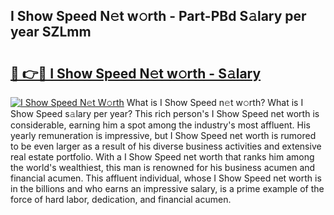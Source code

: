 ## I Show Speed N𝚎t w𝚘rth - Part-PBd S𝚊lary per year SZLmm

# <h2><a href="http://gc468b.nevu.top/?p=I+Show+Speed">🔗 👉🔴 I Show Speed N𝚎t w𝚘rth - S𝚊lary</a></h2>

[![I Show Speed N𝚎t W𝚘rth](https://i.imgur.com/Oavwk0R.jpeg)](http://gc468b.nevu.top/?p=I+Show+Speed)
What is I Show Speed n𝚎t w𝚘rth? What is I Show Speed s𝚊lary per year?
This rich person's I Show Speed net worth is considerable, earning him a spot among the industry's most affluent. His yearly remuneration is impressive, but I Show Speed net worth is rumored to be even larger as a result of his diverse business activities and extensive real estate portfolio. With a I Show Speed net worth that ranks him among the world's wealthiest, this man is renowned for his business acumen and financial acumen. This affluent individual, whose I Show Speed net worth is in the billions and who earns an impressive salary, is a prime example of the force of hard labor, dedication, and financial acumen.
